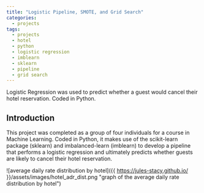 ```yaml
---
title: "Logistic Pipeline, SMOTE, and Grid Search"
categories:
  - projects
tags:
  - projects
  - hotel
  - python
  - logistic regression
  - imblearn
  - sklearn
  - pipeline
  - grid search
---
```


Logistic Regression was used to predict whether a guest would cancel their hotel reservation. Coded in Python.

## Introduction

This project was completed as a group of four individuals for a course in Machine Learning. Coded in Python, it makes use of the scikit-learn package (sklearn) and imbalanced-learn (imblearn) to develop a pipeline that performs a logistic regression and ultimately predicts whether guests are likely to cancel their hotel reservation.




![average daily rate distribution by hotel]({{ https://jules-stacy.github.io/ }}/assets/images/hotel_adr_dist.png "graph of the average daily rate distribution by hotel")
